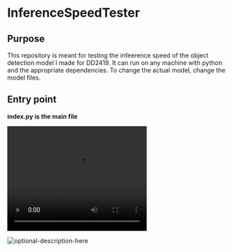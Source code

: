 # InferenceSpeedTester
## Purpose
This repository is meant for testing the infeerence speed of the object detection model I made for DD2419. 
It can run on any machine with python and the appropriate dependencies. To change the actual model, change the model files.

## Entry point
**index.py is the main file**

<video width="320" height="240" controls>
  <source src="https://drive.google.com/file/d/1ZSurfa6-SKGchys2O04h96_4-YKi1Tsi/view?usp=share_link" type="video/mp4">
</video>

![optional-description-here](https://drive.google.com/file/d/1ZSurfa6-SKGchys2O04h96_4-YKi1Tsi/view?usp=share_link)